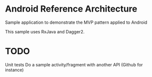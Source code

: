 # Android Reference Architecture

Sample application to demonstrate the MVP pattern applied to Android

This sample uses RxJava and Dagger2.

# TODO

Unit tests
Do a sample activity/fragment with another API (Github for instance)
